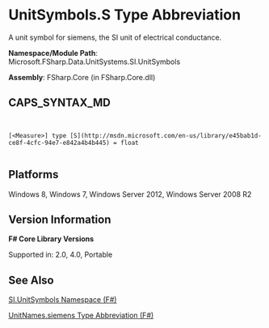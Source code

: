 # UnitSymbols.S Type Abbreviation

A unit symbol for siemens, the SI unit of electrical conductance.

**Namespace/Module Path**: Microsoft.FSharp.Data.UnitSystems.SI.UnitSymbols

**Assembly**: FSharp.Core (in FSharp.Core.dll)


## CAPS_SYNTAX_MD



```


[<Measure>] type [S](http://msdn.microsoft.com/en-us/library/e45bab1d-ce8f-4cfc-94e7-e842a4b4b445) = float


```



## Platforms
Windows 8, Windows 7, Windows Server 2012, Windows Server 2008 R2


## Version Information
**F# Core Library Versions**

Supported in: 2.0, 4.0, Portable




## See Also
[SI.UnitSymbols Namespace &#40;F&#35;&#41;](SI.UnitSymbols+Namespace+%28F%23%29.md)

[UnitNames.siemens Type Abbreviation &#40;F&#35;&#41;](UnitNames.siemens+Type+Abbreviation+%28F%23%29.md)

